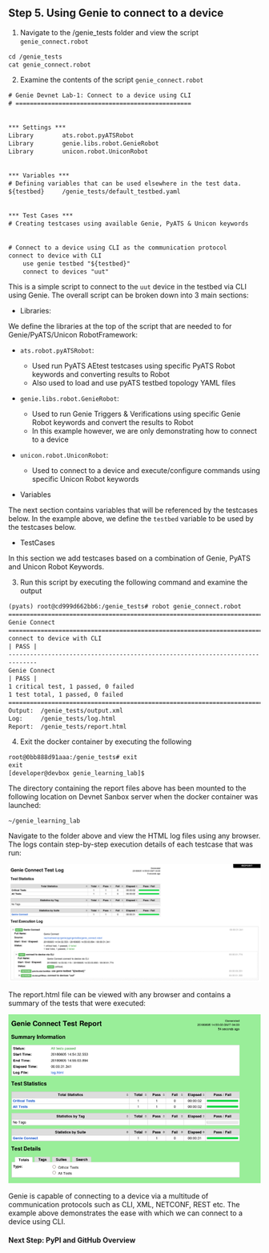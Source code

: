 ## Step 5. Using Genie to connect to a device


1. Navigate to the /genie_tests folder and view the script `genie_connect.robot`

```
cd /genie_tests
cat genie_connect.robot
```


2. Examine the contents of the script `genie_connect.robot`

```
# Genie Devnet Lab-1: Connect to a device using CLI
# =================================================


*** Settings ***
Library        ats.robot.pyATSRobot
Library        genie.libs.robot.GenieRobot
Library        unicon.robot.UniconRobot


*** Variables ***
# Defining variables that can be used elsewhere in the test data.
${testbed}     /genie_tests/default_testbed.yaml


*** Test Cases ***
# Creating testcases using available Genie, PyATS & Unicon keywords


# Connect to a device using CLI as the communication protocol
connect to device with CLI
    use genie testbed "${testbed}"
    connect to devices "uut"
```

This is a simple script to connect to the `uut` device in the testbed via CLI using Genie. The overall script can be broken down into 3 main sections:

- Libraries:

We define the libraries at the top of the script that are needed to for Genie/PyATS/Unicon RobotFramework:

* `ats.robot.pyATSRobot`:
	- Used run PyATS AEtest testcases using specific PyATS Robot keywords and converting results to Robot
	- Also used to load and use pyATS testbed topology YAML files

* `genie.libs.robot.GenieRobot`:
	- Used to run Genie Triggers & Verifications using specific Genie Robot keywords and convert the results to Robot
	- In this example however, we are only demonstrating how to connect to a device

* `unicon.robot.UniconRobot`:
	- Used to connect to a device and execute/configure commands using specific Unicon Robot keywords

- Variables

The next section contains variables that will be referenced by the testcases below. In the example above, we define the `testbed` variable to be used by the testcases below.

- TestCases

In this section we add testcases based on a combination of Genie, PyATS and Unicon Robot Keywords.


3. Run this script by executing the following command and examine the output

```
(pyats) root@cd999d662bb6:/genie_tests# robot genie_connect.robot
==============================================================================
Genie Connect
==============================================================================
connect to device with CLI                                            | PASS |
------------------------------------------------------------------------------
Genie Connect                                                         | PASS |
1 critical test, 1 passed, 0 failed
1 test total, 1 passed, 0 failed
==============================================================================
Output:  /genie_tests/output.xml
Log:     /genie_tests/log.html
Report:  /genie_tests/report.html
```

4. Exit the docker container by executing the following

```
root@0bb888d91aaa:/genie_tests# exit
exit
[developer@devbox genie_learning_lab]$
```

The directory containing the report files above has been mounted to the following location on Devnet Sanbox server when the docker container was launched:

```
~/genie_learning_lab
```

Navigate to the folder above and view the HTML log files using any browser. The logs contain step-by-step execution details of each testcase that was run:

![](assets/images/log.png)

The report.html file can be viewed with any browser and contains a summary of the tests that were executed:

![](assets/images/report.png)

Genie is capable of connecting to a device via a multitude of communication protocols such as CLI, XML, NETCONF, REST etc. The example above demonstrates the ease with which we can connect to a device using CLI.


#### Next Step: PyPI and GitHub Overview
